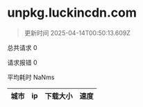 
  # unpkg.luckincdn.com

  > 更新时间 2025-04-14T00:50:13.609Z
  
  总共请求 0

  请求报错 0

  平均耗时 NaNms

|城市|ip|下载大小|速度|
|-----|----------|---|---|

  